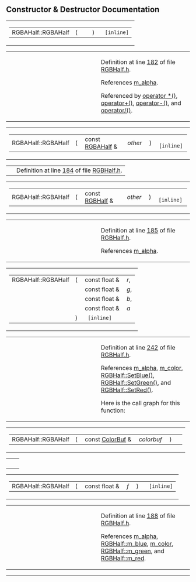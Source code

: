 ## Constructor & Destructor Documentation

<span id="0da542fb43bbcfe87e1e8b943bd84eb5" class="anchor"></span>

<table class="mdTable" data-cellpadding="2" data-cellspacing="0">
<colgroup>
<col style="width: 100%" />
</colgroup>
<tbody>
<tr>
<td class="mdRow"><table data-cellpadding="0" data-cellspacing="0" data-border="0">
<tbody>
<tr>
<td class="md" data-nowrap="" data-valign="top">RGBAHalf::RGBAHalf</td>
<td class="md" data-valign="top">( </td>
<td class="mdname1" data-valign="top" data-nowrap=""></td>
<td class="md" data-valign="top"> ) </td>
<td class="md" data-nowrap=""><code> [inline]</code></td>
</tr>
</tbody>
</table></td>
</tr>
</tbody>
</table>

<table data-cellspacing="5" data-cellpadding="0" data-border="0">
<colgroup>
<col style="width: 50%" />
<col style="width: 50%" />
</colgroup>
<tbody>
<tr>
<td> </td>
<td><p>Definition at line <a href="RGBHalf_8h-source.md#l00182" class="el">182</a> of file <a href="RGBHalf_8h-source.md" class="el">RGBHalf.h</a>.</p>
<p>References <a href="RGBHalf_8h-source.md#l00181" class="el">m_alpha</a>.</p>
<p>Referenced by <a href="RGBHalf_8h-source.md#l00204" class="el">operator *()</a>, <a href="RGBHalf_8h-source.md#l00285" class="el">operator+()</a>, <a href="RGBHalf_8h-source.md#l00292" class="el">operator-()</a>, and <a href="RGBHalf_8h-source.md#l00205" class="el">operator/()</a>.</p></td>
</tr>
</tbody>
</table>

<span id="3192418b9dde7cb23dcf84a27a083217" class="anchor"></span>

<table class="mdTable" data-cellpadding="2" data-cellspacing="0">
<colgroup>
<col style="width: 100%" />
</colgroup>
<tbody>
<tr>
<td class="mdRow"><table data-cellpadding="0" data-cellspacing="0" data-border="0">
<tbody>
<tr>
<td class="md" data-nowrap="" data-valign="top">RGBAHalf::RGBAHalf</td>
<td class="md" data-valign="top">( </td>
<td class="md" data-nowrap="" data-valign="top">const <a href="classRGBAHalf.md" class="el">RGBAHalf</a> &amp; </td>
<td class="mdname1" data-valign="top" data-nowrap=""><em>other</em></td>
<td class="md" data-valign="top"> ) </td>
<td class="md" data-nowrap=""><code> [inline]</code></td>
</tr>
</tbody>
</table></td>
</tr>
</tbody>
</table>

|  |  |
|----|----|
|   | Definition at line <a href="RGBHalf_8h-source.md#l00184" class="el">184</a> of file <a href="RGBHalf_8h-source.md" class="el">RGBHalf.h</a>. |

<span id="433bbc2d65e82f73b34a7fd740c492b2" class="anchor"></span>

<table class="mdTable" data-cellpadding="2" data-cellspacing="0">
<colgroup>
<col style="width: 100%" />
</colgroup>
<tbody>
<tr>
<td class="mdRow"><table data-cellpadding="0" data-cellspacing="0" data-border="0">
<tbody>
<tr>
<td class="md" data-nowrap="" data-valign="top">RGBAHalf::RGBAHalf</td>
<td class="md" data-valign="top">( </td>
<td class="md" data-nowrap="" data-valign="top">const <a href="classRGBHalf.md" class="el">RGBHalf</a> &amp; </td>
<td class="mdname1" data-valign="top" data-nowrap=""><em>other</em></td>
<td class="md" data-valign="top"> ) </td>
<td class="md" data-nowrap=""><code> [inline]</code></td>
</tr>
</tbody>
</table></td>
</tr>
</tbody>
</table>

<table data-cellspacing="5" data-cellpadding="0" data-border="0">
<colgroup>
<col style="width: 50%" />
<col style="width: 50%" />
</colgroup>
<tbody>
<tr>
<td> </td>
<td><p>Definition at line <a href="RGBHalf_8h-source.md#l00185" class="el">185</a> of file <a href="RGBHalf_8h-source.md" class="el">RGBHalf.h</a>.</p>
<p>References <a href="RGBHalf_8h-source.md#l00181" class="el">m_alpha</a>.</p></td>
</tr>
</tbody>
</table>

<span id="f139cbaa116c0b2c19ef0b861def0668" class="anchor"></span>

<table class="mdTable" data-cellpadding="2" data-cellspacing="0">
<colgroup>
<col style="width: 100%" />
</colgroup>
<tbody>
<tr>
<td class="mdRow"><table data-cellpadding="0" data-cellspacing="0" data-border="0">
<tbody>
<tr>
<td class="md" data-nowrap="" data-valign="top">RGBAHalf::RGBAHalf</td>
<td class="md" data-valign="top">( </td>
<td class="md" data-nowrap="" data-valign="top">const float &amp; </td>
<td class="mdname" data-nowrap=""><em>r</em>,</td>
</tr>
<tr>
<td class="md" style="text-align: right;" data-nowrap=""></td>
<td class="md"></td>
<td class="md" data-nowrap="">const float &amp; </td>
<td class="mdname" data-nowrap=""><em>g</em>,</td>
</tr>
<tr>
<td class="md" style="text-align: right;" data-nowrap=""></td>
<td class="md"></td>
<td class="md" data-nowrap="">const float &amp; </td>
<td class="mdname" data-nowrap=""><em>b</em>,</td>
</tr>
<tr>
<td class="md" style="text-align: right;" data-nowrap=""></td>
<td class="md"></td>
<td class="md" data-nowrap="">const float &amp; </td>
<td class="mdname" data-nowrap=""><em>a</em></td>
</tr>
<tr>
<td class="md"></td>
<td class="md">) </td>
<td colspan="2" class="md"><code> [inline]</code></td>
</tr>
</tbody>
</table></td>
</tr>
</tbody>
</table>

<table data-cellspacing="5" data-cellpadding="0" data-border="0">
<colgroup>
<col style="width: 50%" />
<col style="width: 50%" />
</colgroup>
<tbody>
<tr>
<td> </td>
<td><p>Definition at line <a href="RGBHalf_8h-source.md#l00242" class="el">242</a> of file <a href="RGBHalf_8h-source.md" class="el">RGBHalf.h</a>.</p>
<p>References <a href="RGBHalf_8h-source.md#l00181" class="el">m_alpha</a>, <a href="RGBHalf_8h-source.md#l00180" class="el">m_color</a>, <a href="RGBHalf_8h-source.md#l00063" class="el">RGBHalf::SetBlue()</a>, <a href="RGBHalf_8h-source.md#l00062" class="el">RGBHalf::SetGreen()</a>, and <a href="RGBHalf_8h-source.md#l00061" class="el">RGBHalf::SetRed()</a>.</p>
<p>Here is the call graph for this function:</p>
<span class="image placeholder" data-original-image-src="classRGBAHalf_f139cbaa116c0b2c19ef0b861def0668_cgraph.gif" data-original-image-title="" data-border="0" usemap="#classRGBAHalf_f139cbaa116c0b2c19ef0b861def0668_cgraph_map"></span></td>
</tr>
</tbody>
</table>

<span id="9e551fbd510cec939a13670f5e9fcc54" class="anchor"></span>

<table class="mdTable" data-cellpadding="2" data-cellspacing="0">
<colgroup>
<col style="width: 100%" />
</colgroup>
<tbody>
<tr>
<td class="mdRow"><table data-cellpadding="0" data-cellspacing="0" data-border="0">
<tbody>
<tr>
<td class="md" data-nowrap="" data-valign="top">RGBAHalf::RGBAHalf</td>
<td class="md" data-valign="top">( </td>
<td class="md" data-nowrap="" data-valign="top">const <a href="classColorBuf.md" class="el">ColorBuf</a> &amp; </td>
<td class="mdname1" data-valign="top" data-nowrap=""><em>colorbuf</em></td>
<td class="md" data-valign="top"> ) </td>
<td class="md" data-nowrap=""></td>
</tr>
</tbody>
</table></td>
</tr>
</tbody>
</table>

|     |     |
|-----|-----|
|     |     |

<span id="2368ff3dc2dd71ecabc6e53e77f8613a" class="anchor"></span>

<table class="mdTable" data-cellpadding="2" data-cellspacing="0">
<colgroup>
<col style="width: 100%" />
</colgroup>
<tbody>
<tr>
<td class="mdRow"><table data-cellpadding="0" data-cellspacing="0" data-border="0">
<tbody>
<tr>
<td class="md" data-nowrap="" data-valign="top">RGBAHalf::RGBAHalf</td>
<td class="md" data-valign="top">( </td>
<td class="md" data-nowrap="" data-valign="top">const float &amp; </td>
<td class="mdname1" data-valign="top" data-nowrap=""><em>f</em></td>
<td class="md" data-valign="top"> ) </td>
<td class="md" data-nowrap=""><code> [inline]</code></td>
</tr>
</tbody>
</table></td>
</tr>
</tbody>
</table>

<table data-cellspacing="5" data-cellpadding="0" data-border="0">
<colgroup>
<col style="width: 50%" />
<col style="width: 50%" />
</colgroup>
<tbody>
<tr>
<td> </td>
<td><p>Definition at line <a href="RGBHalf_8h-source.md#l00188" class="el">188</a> of file <a href="RGBHalf_8h-source.md" class="el">RGBHalf.h</a>.</p>
<p>References <a href="RGBHalf_8h-source.md#l00181" class="el">m_alpha</a>, <a href="RGBHalf_8h-source.md#l00020" class="el">RGBHalf::m_blue</a>, <a href="RGBHalf_8h-source.md#l00180" class="el">m_color</a>, <a href="RGBHalf_8h-source.md#l00020" class="el">RGBHalf::m_green</a>, and <a href="RGBHalf_8h-source.md#l00020" class="el">RGBHalf::m_red</a>.</p></td>
</tr>
</tbody>
</table>

------------------------------------------------------------------------

